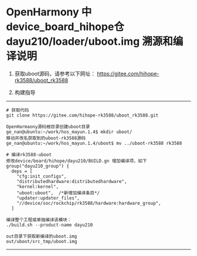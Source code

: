 OpenHarmony 中device_board_hihope仓dayu210/loader/uboot.img 溯源和编译说明
====================================================

1. 获取uboot源码，请参考以下网址：
https://gitee.com/hihope-rk3588/uboot_rk3588

2. 构建指导
------------------

```
# 获取代码
git clone https://gitee.com/hihope-rk3588/uboot_rk3588.git

OpenHarmaony源码根目录创建uboot目录
ge_nan@ubuntu:~/work/hos_mayun.1.4$ mkdir uboot/
移动并改名获取到的uboot-rk3588源码
ge_nan@ubuntu:~/work/hos_mayun.1.4/uboot$ mv ../uboot-rk3588 rk3588

# 编译rk3588-uboot
修改device/board/hihope/dayu210/BUILD.gn 增加编译项，如下
group("dayu210_group") {
  deps = [
    "cfg:init_configs",
    "distributedhardware:distributedhardware",
    "kernel:kernel",
    "uboot:uboot",  /*新增加编译条目*/
    "updater:updater_files",
    "//device/soc/rockchip/rk3588/hardware:hardware_group",
  ]

编译整个工程或单独编译该模块：
./build.sh --product-name dayu210

out目录下获取新编译的uboot.img
out/uboot/src_tmp/uboot.img
```



----------------


